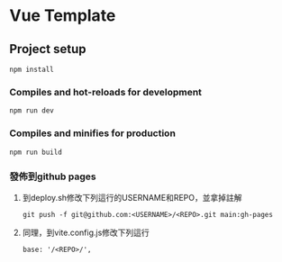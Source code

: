 # Vue Template

## Project setup

```
npm install
```

### Compiles and hot-reloads for development

```
npm run dev
```

### Compiles and minifies for production

```
npm run build
```

### 發佈到github pages

1. 到deploy.sh修改下列這行的USERNAME和REPO，並拿掉註解
    ```
    git push -f git@github.com:<USERNAME>/<REPO>.git main:gh-pages
    ```
2. 同理，到vite.config.js修改下列這行
    ```
    base: '/<REPO>/',
    ```
